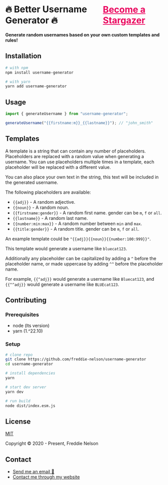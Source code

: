 <h1 style="display: flex; justify-content: space-between; align-items: center;">
  🔥 Better Username Generator 🔥 
  <a style="color: #EA005E; text-decoration: underline; font-size: 28px;" href="https://github.com/freddie-nelson/username-generators/stargazers">Become a Stargazer</a>
</h1>

**Generate random usernames based on your own custom templates and rules!**

## Installation

```bash
# with npm
npm install username-generator
```

```bash
# with yarn
yarn add username-generator
```

## Usage

```javascript
import { generateUsername } from "username-generator";

generateUsername("{{firstname:m}}_{{lastname}}"); // "john_smith"
```

## Templates

A template is a string that can contain any number of placeholders. Placeholders are replaced with a random value when generating a username. You can use placeholders multiple times in a template, each placeholder will be replaced with a different value.

You can also place your own text in the string, this text will be included in the generated username.

The following placeholders are available:

-   `{{adj}}` - A random adjective.
-   `{{noun}}` - A random noun.
-   `{{firstname:gender}}` - A random first name. gender can be `m`, `f` or `all`.
-   `{{lastname}}` - A random last name.
-   `{{number:min:max}}` - A random number between `min` and `max`.
-   `{{title:gender}}` - A random title. gender can be `m`, `f` or `all`.

An example template could be `"{{adj}}{{noun}}{{number:100:999}}"`.

This template would generate a username like `bluecat123`.

Additionally any placeholder can be capitalized by adding a `^` before the placeholder name, or made uppercase by adding `^^` before the placeholder name.

For example, `{{^adj}}` would generate a username like `Bluecat123`, and `{{^^adj}}` would generate a username like `BLUEcat123`.

## Contributing

### Prerequisites

-   node (lts version)
-   yarn (1.^22.10)

### Setup

```bash
# clone repo
git clone https://github.com/freddie-nelson/username-generator
cd username-generator

# install dependencies
yarn

# start dev server
yarn dev

# run build
node dist/index.esm.js
```

## License

[MIT](https://opensource.org/licenses/MIT)

Copyright © 2020 - Present, Freddie Nelson

## Contact

-   [Send me an email 📧](mailto:freddie@freddienelson.co.uk)
-   [Contact me through my website](https://freddienelson.co.uk)
